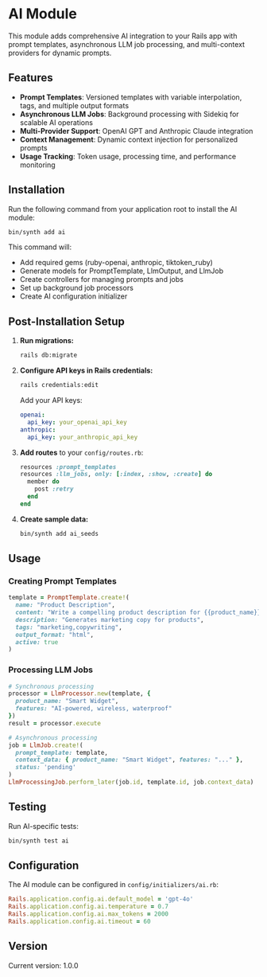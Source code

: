 # AI Module

This module adds comprehensive AI integration to your Rails app with prompt templates, asynchronous LLM job processing, and multi-context providers for dynamic prompts.

## Features

- **Prompt Templates**: Versioned templates with variable interpolation, tags, and multiple output formats
- **Asynchronous LLM Jobs**: Background processing with Sidekiq for scalable AI operations
- **Multi-Provider Support**: OpenAI GPT and Anthropic Claude integration
- **Context Management**: Dynamic context injection for personalized prompts
- **Usage Tracking**: Token usage, processing time, and performance monitoring

## Installation

Run the following command from your application root to install the AI module:

```bash
bin/synth add ai
```

This command will:
- Add required gems (ruby-openai, anthropic, tiktoken_ruby)
- Generate models for PromptTemplate, LlmOutput, and LlmJob
- Create controllers for managing prompts and jobs
- Set up background job processors
- Create AI configuration initializer

## Post-Installation Setup

1. **Run migrations:**
   ```bash
   rails db:migrate
   ```

2. **Configure API keys in Rails credentials:**
   ```bash
   rails credentials:edit
   ```
   Add your API keys:
   ```yaml
   openai:
     api_key: your_openai_api_key
   anthropic:
     api_key: your_anthropic_api_key
   ```

3. **Add routes** to your `config/routes.rb`:
   ```ruby
   resources :prompt_templates
   resources :llm_jobs, only: [:index, :show, :create] do
     member do
       post :retry
     end
   end
   ```

4. **Create sample data:**
   ```bash
   bin/synth add ai_seeds
   ```

## Usage

### Creating Prompt Templates

```ruby
template = PromptTemplate.create!(
  name: "Product Description",
  content: "Write a compelling product description for {{product_name}} with the following features: {{features}}",
  description: "Generates marketing copy for products",
  tags: "marketing,copywriting",
  output_format: "html",
  active: true
)
```

### Processing LLM Jobs

```ruby
# Synchronous processing
processor = LlmProcessor.new(template, {
  product_name: "Smart Widget",
  features: "AI-powered, wireless, waterproof"
})
result = processor.execute

# Asynchronous processing
job = LlmJob.create!(
  prompt_template: template,
  context_data: { product_name: "Smart Widget", features: "..." },
  status: 'pending'
)
LlmProcessingJob.perform_later(job.id, template.id, job.context_data)
```

## Testing

Run AI-specific tests:

```bash
bin/synth test ai
```

## Configuration

The AI module can be configured in `config/initializers/ai.rb`:

```ruby
Rails.application.config.ai.default_model = 'gpt-4o'
Rails.application.config.ai.temperature = 0.7
Rails.application.config.ai.max_tokens = 2000
Rails.application.config.ai.timeout = 60
```

## Version

Current version: 1.0.0
